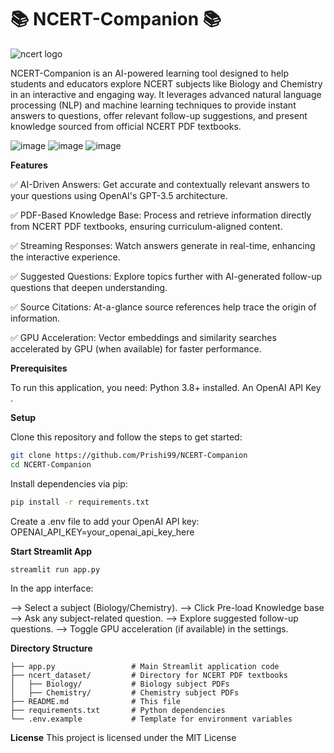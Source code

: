 # 📚 NCERT-Companion 📚

![ncert logo](https://github.com/user-attachments/assets/51b7d1cc-af1c-47a4-ac8c-41fbcb8bf040)


NCERT-Companion is an AI-powered learning tool designed to help students and educators explore NCERT subjects like Biology and Chemistry in an interactive and engaging way. It leverages advanced natural language processing (NLP) and machine learning techniques to provide instant answers to questions, offer relevant follow-up suggestions, and present knowledge sourced from official NCERT PDF textbooks.


![image](https://github.com/user-attachments/assets/c2996ec9-4ae6-411a-b294-32bb2f434ebf)
![image](https://github.com/user-attachments/assets/8d09970f-db26-4a37-b7fb-84e0eda9afdc)
![image](https://github.com/user-attachments/assets/9562de15-02cd-4d1f-8e35-c804bfb2b48b)



**Features**


✅ AI-Driven Answers: Get accurate and contextually relevant answers to your questions using OpenAI's GPT-3.5 architecture.

✅ PDF-Based Knowledge Base: Process and retrieve information directly from NCERT PDF textbooks, ensuring curriculum-aligned content.

✅ Streaming Responses: Watch answers generate in real-time, enhancing the interactive experience.

✅ Suggested Questions: Explore topics further with AI-generated follow-up questions that deepen understanding.

✅ Source Citations: At-a-glance source references help trace the origin of information.

✅ GPU Acceleration: Vector embeddings and similarity searches accelerated by GPU (when available) for faster performance.

**Prerequisites**

To run this application, you need:
Python 3.8+ installed.
An OpenAI API Key .


**Setup**

Clone this repository and follow the steps to get started:

```bash
git clone https://github.com/Prishi99/NCERT-Companion
cd NCERT-Companion
```

Install dependencies via pip:

```bash
pip install -r requirements.txt
```

Create a .env file to add your OpenAI API key:
OPENAI_API_KEY=your_openai_api_key_here

**Start Streamlit App**
```bash
streamlit run app.py
```

In the app interface:

--> Select a subject (Biology/Chemistry).
--> Click Pre-load Knowledge base
--> Ask any subject-related question.
--> Explore suggested follow-up questions.
--> Toggle GPU acceleration (if available) in the settings.


**Directory Structure**

```.
├── app.py                 # Main Streamlit application code
├── ncert_dataset/         # Directory for NCERT PDF textbooks
│   ├── Biology/           # Biology subject PDFs
│   ├── Chemistry/         # Chemistry subject PDFs
├── README.md              # This file
├── requirements.txt       # Python dependencies
└── .env.example           # Template for environment variables
```

**License**
This project is licensed under the MIT License
